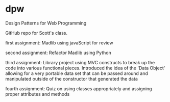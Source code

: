 # dpw
Design Patterns for Web Programming

GitHub repo for Scott's class.

first assignment: Madlib using javaScript for review

second assignment: Refactor Madlib using Python

third assignment: Library project using MVC constructs to break up the code into various functional pieces. Introduced the idea of the 'Data Object' allowing for a very portable data set that can be passed around and manipulated outside of the constructor that generated the data

fourth assignment: Quiz on using classes appropriately and assigning proper attributes and methods
